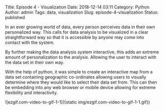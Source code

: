 Title: Episode 4 - Visualization
Date: 2018-12-14 03:11
Category: Python
Author: admin
Tags: data, visualization
Slug: episode-4-visualization
Status: published

In an ever growing world of data, every person perceives data in their own personalized way. This calls for data analysis to be visualized in a clear straightforward way so that it is accessible by anyone may come into contact with the system.

By further making the data analysis system interactive, this adds an extreme amount of personalization to the analysis. Allowing the user to interact with the data set in their own way.

With the help of python, it was simple to create an interactive map from a data set containing geographic co-ordinates allowing users to visually determine where they would like to select their data set from. This can then be embedding into any web browser or mobile device allowing for extreme flexibility and interactivity.

![ezgif.com-video-to-gif-1-1]({static img/ezgif.com-video-to-gif-1-1.gif})